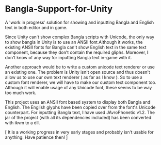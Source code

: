 # Bangla-Support-for-Unity
A 'work in progress' solution for showing and inputting Bangla and English  text in both editor and in game.

Since Unity can't show complex Bangla scripts with Unicode, the only way to show bangla in Unity is to use an ANSII font.Although it works,
the existing ANSII fonts for Bangla can't show English text in the same text component, because they don't contain the required gliphs.
Moreover, I don't know of any way for inputting Bangla text in-game with it.

Another approach would be to write a custom unicode text renderer or use an existing one. The problem is Unity isn't open source and thus doesn't allow us 
to use our own text renderer ( as far as I know ). So to use a custom font renderer, we will have to make our custom text component too. 
Although it will enable usage of any Unicode font, these seems to be way too much work. 

This project uses an ANSII font based system to display both Bangla and English. The English glyphs have been copied over from the font's Unicode
counterpart. For inputting Bangla text, I have used JAvroPhonetic v1.2. The jar of the project (with all its dependencies included) has been 
converted with ikvm to a dll.

[ It is a working progress in very early stages and probably isn't usable for anything. Have patience then! ]
